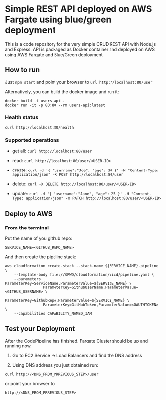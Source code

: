 # Simple REST API deployed on AWS Fargate using blue/green deployment

This is a code repository for the very simple CRUD REST API with Node.js and Express. API is packaged as Docker container and deployed on AWS using AWS Fargate and Blue/Green deployment

## How to run

Just `npm start` and point your browser to `url http://localhost:80/user`

Alternatively, you can build the docker image and run it:

```
docker build -t users-api .
docker run -it -p 80:80 --rm users-api:latest
```

### Health status

`curl http://localhost:80/health`

### Supported operations

- get all: `curl http://localhost:80/user`

- read: `curl http://localhost:80/user/<USER-ID>`

- create: `curl -d '{ "username":"Joe", "age": 30 }' -H "Content-Type: application/json" -X POST http://localhost:80/user`

- delete: `curl -X DELETE http://localhost:80/user/<USER-ID>`

- update: `curl -d '{ "username":"Jane", "age": 25 }' -H "Content-Type: application/json" -X PATCH http://localhost:80/user/<USER-ID>`

## Deploy to AWS

### From the terminal

Put the name of you github repo:

```
SERVICE_NAME=<GITHUB_REPO_NAME>
```

And then create the pipeline stack:

```
aws cloudformation create-stack --stack-name ${SERVICE_NAME}-pipeline \
    --template-body file://$PWD/cloudformation/cicd/pipeline.yaml \
    --parameters ParameterKey=ServiceName,ParameterValue=${SERVICE_NAME} \
                 ParameterKey=GithubUserName,ParameterValue=<GITHUB_USERNAME> \
                 ParameterKey=GithubRepo,ParameterValue=${SERVICE_NAME} \
                 ParameterKey=GitHubToken,ParameterValue=<OAUTHTOKEN> \
    --capabilities CAPABILITY_NAMED_IAM
```

## Test your Deployment

After the CodePipeline has finished, Fargate Cluster should be up and running now.

1. Go to EC2 Service -> Load Balancers and find the DNS address

2. Using DNS address you just obtained run:

```
curl http://<DNS_FROM_PRREVIOUS_STEP>/user
```

or point your browser to

```
http://<DNS_FROM_PRREVIOUS_STEP>
```
